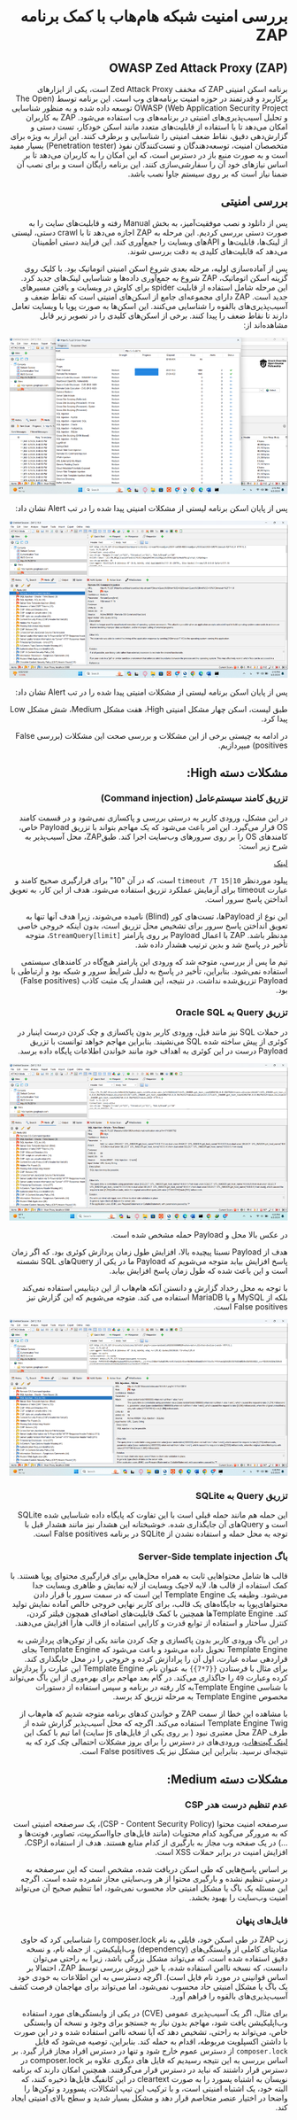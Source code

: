 <div dir="rtl">

# بررسی امنیت شبکه هام‌هاب با کمک برنامه ZAP

<h2 align="right"> OWASP Zed Attack Proxy (ZAP) </h2>

برنامه اسکن امنیتی  ZAP که مخفف Zed Attack Proxy است، یکی از ابزارهای پرکاربرد و قدرتمند در حوزه امنیت برنامه‌های وب است. این برنامه توسط (The Open Web Application Security Project) OWASP توسعه داده شده و به منظور شناسایی و تحلیل آسیب‌پذیری‌های امنیتی در برنامه‌های وب استفاده می‌شود. ZAP به کاربران امکان می‌دهد تا با استفاده از قابلیت‌های متعدد مانند اسکن خودکار، تست دستی و گزارش‌دهی دقیق، نقاط ضعف امنیتی را شناسایی و برطرف کنند. این ابزار به ویژه برای متخصصان امنیت، توسعه‌دهندگان و تست‌کنندگان نفوذ (Penetration tester) بسیار مفید است و به صورت منبع باز در دسترس است، که این امکان را به کاربران می‌دهد تا بر اساس نیازهای خود آن را سفارشی‌سازی کنند.
این برنامه رایگان است و برای نصب آن ضمنا نیاز است که بر روی سیستم جاوا نصب باشد.

## بررسی امنیتی

پس از دانلود و نصب موفقیت‌آمیز، به بخش Manual رفته و قابلیت‌های سایت را به صورت دستی بررسی کردیم. این مرحله به ZAP اجازه می‌دهد تا با crawl دستی، لیستی از لینک‌ها، قابلیت‌ها و APIهای وبسایت را جمع‌آوری کند. این فرایند دستی اطمینان می‌دهد که قابلیت‌های کلیدی به دقت بررسی شوند.

پس از آماده‌سازی اولیه، مرحله بعدی شروع اسکن امنیتی اتوماتیک بود. با کلیک روی گزینه اسکن اتوماتیک، ZAP شروع به جمع‌آوری داده‌ها و شناسایی لینک‌های جدید کرد. این مرحله شامل استفاده از قابلیت spider برای کاوش در وبسایت و یافتن مسیرهای جدید است. ZAP دارای مجموعه‌ای جامع از اسکن‌های امنیتی است که نقاط ضعف و آسیب‌پذیری‌های بالقوه را شناسایی می‌کنند. این اسکن‌ها به صورت پویا با وبسایت تعامل دارند تا نقاط ضعف را پیدا کنند. برخی از اسکن‌های کلیدی را در تصویر زیر قابل مشاهده‌اند از:

<p align="center">
<img alt="collabra logo" src="image.png">
</p>

پس از پایان اسکن برنامه لیستی از مشکلات امنیتی پیدا شده را در تب Alert نشان داد:

<p align="center">
<img alt="collabra logo" src="image-1.png">
</p>

پس از پایان اسکن برنامه لیستی از مشکلات امنیتی پیدا شده را در تب Alert نشان داد:

طبق لیست، اسکن چهار مشکل امنیتی High، هفت مشکل Medium، شش مشکل Low پیدا کرد.

در ادامه به چیستی برخی از این مشکلات و بررسی صحت این مشکلات (بررسی False positives) میپردازیم.

## مشکلات دسته High:

### تزریق کامند سیستم‌عامل (Command injection)

در این مشکل، ورودی کاربر به درستی بررسی و پاکسازی نمی‌شود و در قسمت کامند OS قرار می‌گیرد. این امر باعث می‌شود که یک مهاجم بتواند با تزریق Payload خاص، کامندهای OS را بر روی سرورهای وب‌سایت اجرا کند. طبقZAP، محل آسیب‌پذیر به شرح زیر است:

[لینک](http://collabra.yaramsn.lol/dashboard/dashboard/activity-stream?StreamQuery%5Bfrom%5D=0&StreamQuery%5Blimit%5D=10%7Ctimeout+%2FT+1.0)

پیلود موردنظر `10|timeout /T 15` است، که در آن "10" برای قرارگیری صحیح کامند و عبارت timeout برای آزمایش عملکرد تزریق استفاده می‌شود. هدف از این کار، به تعویق انداختن پاسخ سرور است.

این نوع از Payloadها، تست‌های کور (Blind) نامیده می‌شوند، زیرا هدف آنها تنها به تعویق انداختن پاسخ سرور برای تشخیص محل تزریق است، بدون اینکه خروجی خاصی مدنظر باشد. ZAP با اعمال Payload بر روی پارامتر `StreamQuery[limit]`، متوجه تأخیر در پاسخ شد و بدین ترتیب هشدار داده شد.

تیم ما پس از بررسی، متوجه شد که ورودی این پارامتر هیچ‌گاه در کامندهای سیستمی استفاده نمی‌شود. بنابراین، تأخیر در پاسخ به دلیل شرایط سرور و شبکه بود و ارتباطی با Payload تزریق‌شده نداشت. در نتیجه، این هشدار یک مثبت کاذب (False positives) بود.

### تزریق Query به Oracle SQL

در حملات SQL نیز مانند قبل، ورودی کاربر بدون پاکسازی و چک کردن درست اینبار در کوئری از پیش ساخته شده SQL می‌نشیند. بنابراین مهاجم خواهد توانست با تزریق Payload درست در این کوئری به اهداف خود مانند خواندن اطلاعات پایگاه داده برسد.

<p align="center">
<img alt="collabra logo" src="image-2.png">
</p>

در عکس بالا محل و Payload حمله مشخص شده است.

هدف از Payload نسبتا پیچیده بالا، افزایش طول زمان پردازش کوئری بود. که اگر زمان پاسخ افزایش بیابد متوجه می‌شویم که Payload ما در یکی از Queryهای SQL نشسته است و این باعث شده که طول زمان پاسخ افزایش بیابد.

با توجه به محل رخداد گزارش و دانستن آنکه هام‌هاب از این دیتابیس استفاده نمی‌کند بلکه از MySQL و یا MariaDB استفاده می کند. متوجه می‌شویم که این گزارش نیز False positives است.

<p align="center">
<img alt="collabra logo" src="image-3.png">
</p>

### تزریق Query به SQLite 

این حمله هم مانند حمله قبلی است با این تفاوت که پایگاه داده شناسایی شده SQLite است و Queryهای آن جایگذاری شده.
خوشبختانه این هشدار نیز مانند هشدار قبل با توجه به محل حمله و استفاده نشدن از SQLite در برنامه False positives است.

### باگ Server-Side template injection

قالب ها شامل محتواهایی ثابت به همراه محل‌هایی برای قرارگیری محتوای پویا هستند. با کمک استفاده از قالب ها، لایه لاجیک وبسایت از لایه نمایش و ظاهری وبسایت جدا می‌شود. وظیفه یک Template Engine این است که در سمت سرور با قرار دادن  محتواهای‌پویا به جایگاه‌های یک قالب، برای کاربر نهایی خروجی خالص آماده نمایش تولید کند. Template Engineها همچنین با کمک قابلیت‌های اضافه‌ای همچون فیلتر کردن، کنترل ساختار و استفاده از توابع قدرت و کارایی استفاده از قالب هارا افزایش می‌دهند.

در این باگ ورودی کاربر بدون پاکسازی و چک کردن مانند یکی از توکن‌های پردازشی به Template Engine تحویل داده می‌شود و باعث می‌شود که Template Engine بجای قراردهی ساده عبارت، اول آن را پرادازش کرده و خروجی را در محل جایگذاری کند. برای مثال با فرستادن `{{7*7}}` به عنوان نام، Template Engine این عبارت را پردازش کرده وعبارت `49` را جاگذاری می‌کند. در گام بعد مهاجم برای بهره‌وری از این باگ می‌تواند با شناسی Template Engineبه کار رفته در برنامه و سپس استفاده از دستورات مخصوص Template Engine به مرحله تزریق کد برسد.

با مشاهده این خطا از سمت ZAP و خواندن کدهای برنامه متوجه شدیم که هام‌هاب از Template Engine Twig استفاده می‌کند. اگرچه که محل آسیب‌پذیر گزارش شده از طرف ZAP محل معتبری نبود ( بر روی یکی از فایل‌های js سایت) اما تیم با کمک این [لینک گیت‌هاب](https://github.com/swisskyrepo/PayloadsAllTheThings/tree/master/Server%20Side%20Template%20Injection#tools)،  ورودی‌های در دسترس را برای بروز مشکلات احتمالی چک کرد که به نتیجه‌ای نرسید. بنابراین این مشکل نیز یک False positives است.

## 	مشکلات دسته Medium:

### عدم تنظیم درست هدر CSP

سرصفحه امنیت محتوا (CSP - Content Security Policy)، یک سرصفحه امنیتی است که به مرورگر می‌گوید کدام محتویات (مانند فایل‌های جاوااسکریپت، تصاویر، فونت‌ها و ...) در یک صفحه وب مجاز به بارگیری از کدام منابع هستند. هدف از استفاده ازCSP، افزایش امنیت در برابر حملات XSS است.

بر اساس پاسخ‌هایی که طی اسکن دریافت شده، مشخص است که این سرصفحه به درستی تنظیم نشده و بارگیری محتوا از هر وب‌سایتی مجاز شمرده شده است. اگرچه این مسئله یک باگ یا مشکل امنیتی حاد محسوب نمی‌شود، اما تنظیم صحیح آن می‌تواند امنیت وب‌سایت را بهبود بخشد.

 ### فایل‌های پنهان

زپ ZAP در طی اسکن خود، فایلی به نام composer.lock را شناسایی کرد که حاوی متادیتای کاملی از وابستگی‌های (dependency) وب‌اپلیکیشن، از جمله نام، و نسخه دقیق استفاده شده است، که می‌تواند مشکل بزرگی باشد، زیرا به راحتی می‌توان دانست، که نسخه نا‌امن استفاده شده، یا خیر (روش بررسی توسط ZAP، احتمالا بر اساس قوانینی در مورد نام فایل است). اگرچه دسترسی به این اطلاعات به خودی خود یک باگ یا مشکل امنیتی حاد محسوب نمی‌شود، اما می‌تواند برای مهاجمان فرصت کشف آسیب‌پذیری‌های بالقوه را فراهم آورد.

برای مثال، اگر یک آسیب‌پذیری عمومی (CVE) در یکی از وابستگی‌های مورد استفاده وب‌اپلیکیشن یافت شود، مهاجم بدون نیاز به جستجو برای وجود و نسخه آن وابستگی خاص، می‌تواند به راحتی، تشخیص دهد که آیا نسخه نا‌امن استفاده شده و در این صورت با داشتن اکسپلویت مربوطه، اقدام به حمله کند. بنابراین، توصیه می‌شود که فایل `composer.lock` از دسترس عموم خارج شود و تنها در دسترس افراد مجاز قرار گیرد. بر اساس بررسی به این نتیجه رسیدیم که فایل های دیگری علاوه بر composer.lock در دسترس قرار داشتند که نباید در دسترس قرار می‌گرفتند. همچنین امکان دارند که برنامه نویسان به اشتباه پسورد را به صورت cleartext در این کانفیگ فایل‌ها ذخیره کنند، که البته خود، یک اشتباه امنیتی است، و با ترکیب این تیپ اشکالات، پسوورد و توکن‌ها را واضحا در اختیار عنصر متخاصم قرار دهد و مشکل بسیار شدید و سطح بالای امنیتی ایجاد کند. 

</div>

